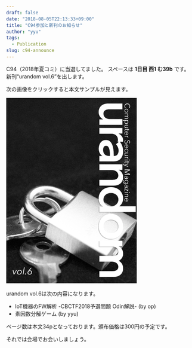 ```yaml
---
draft: false
date: "2018-08-05T22:13:33+09:00"
title: "C94参加と新刊のお知らせ"
author: "yyu"
tags:
  - Publication
slug: c94-announce
---
```


C94（2018年夏コミ）に当選してました。
スペースは **1日目 西1 む39b** です。
新刊“urandom vol.6”を出します。

次の画像をクリックすると本文サンプルが見えます。

[![c94 sample](/images/c94_cover_thumb.png)](/pdfs/c94_sample.pdf)

urandom vol.6は次の内容になります。

- IoT機器のFW解析 -CBCTF2018予選問題 Odin解説- (by op)
- 素因数分解ゲーム (by yyu)

ページ数は本文34pとなっております。頒布価格は300円の予定です。

それでは会場でお会いしましょう。
